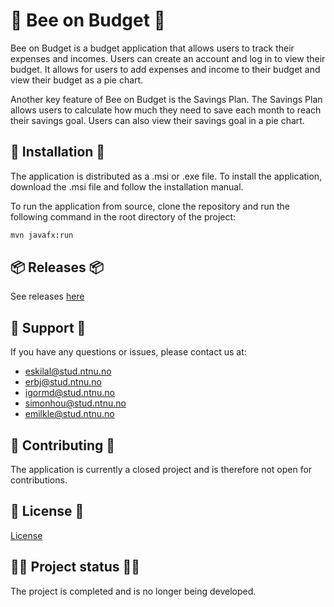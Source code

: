 # 🐝 Bee on Budget 🐝

Bee on Budget is a budget application that allows users to track their expenses and incomes. Users can create an account
and log in to view their budget. It allows for users to add expenses and income to their budget and
view their budget as a pie chart.

Another key feature of Bee on Budget is the Savings Plan. The Savings Plan allows users to calculate how
much they need to save each month to reach their savings goal. Users can also view their savings goal in a pie chart.

## 💾 Installation 💾 

The application is distributed as a .msi or .exe file. To install the application, download the .msi file and follow the
installation manual.

To run the application from source, clone the repository and run the following command in the root directory of the
project:

```bash
mvn javafx:run
```

## 📦 Releases 📦

See releases [here](https://git.gvk.idi.ntnu.no/course/idatg1002/idatg1002-2023-workspace/idatg1002_grp1_eskil_erik_simon_emil/budgetapplication/-/releases)

## 📧 Support 💌

If you have any questions or issues, please contact us at:

- <eskilal@stud.ntnu.no>
- <erbj@stud.ntnu.no>
- <igormd@stud.ntnu.no>
- <simonhou@stud.ntnu.no>
- <emilkle@stud.ntnu.no>

##  🔨 Contributing 🔧

The application is currently a closed project and is therefore not open for contributions.

## 📜 License 📃

[License](LICENSE)

## 👷‍♂️ Project status 👨‍💻

The project is completed and is no longer being developed.
